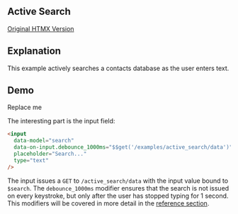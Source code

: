 ## Active Search

[Original HTMX Version](https://htmx.org/examples/active-search/)

## Explanation

This example actively searches a contacts database as the user enters text.

## Demo

<div>
<div id="active_search" data-on-load="$$get('/examples/active_search/data')">
     Replace me
</div>
</div>

The interesting part is the input field:

```html
<input
  data-model="search"
  data-on-input.debounce_1000ms="$$get('/examples/active_search/data')"
  placeholder="Search..."
  type="text"
/>
```

The input issues a `GET` to `/active_search/data` with the input value bound to `$search`. The `debounce_1000ms` modifier ensures that the search is not issued on every keystroke, but only after the user has stopped typing for 1 second. This modifiers will be covered in more detail in the [reference section](/reference).
